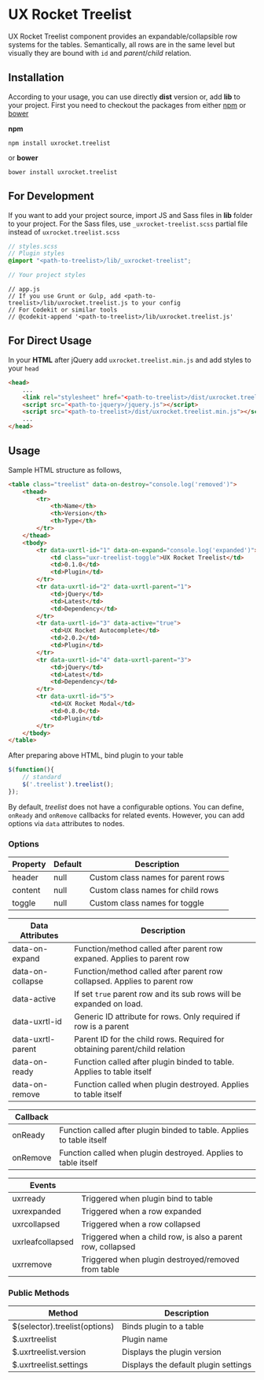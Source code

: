 # UX Rocket Treelist
UX Rocket Treelist component provides an expandable/collapsible row systems for the tables. Semantically, all rows are in the same level but visually they are bound with `id` and *parent*/*child* relation.

## Installation
According to your usage, you can use directly __dist__ version or, add __lib__ to your project. First you need to checkout the packages from either [npm](https://www.npmjs.com/) or [bower](https://bower.io)

__npm__
```Shell
npm install uxrocket.treelist
```

or __bower__
```Shell
bower install uxrocket.treelist
```

## For Development
If you want to add your project source, import JS and Sass files in __lib__ folder to your project. For the Sass files, use `_uxrocket-treelist.scss` partial file instead of `uxrocket.treelist.scss`

```SCSS
// styles.scss
// Plugin styles
@import "<path-to-treelist>/lib/_uxrocket-treelist";

// Your project styles
```

```JS
// app.js
// If you use Grunt or Gulp, add <path-to-treelist>/lib/uxrocket.treelist.js to your config
// For Codekit or similar tools
// @codekit-append '<path-to-treelist>/lib/uxrocket.treelist.js'
```

## For Direct Usage
In your __HTML__ after jQuery add `uxrocket.treelist.min.js` and add styles to your `head` 
```HTML
<head>
    ...
    <link rel="stylesheet" href="<path-to-treelist>/dist/uxrocket.treelist.min.css" />
    <script src="<path-to-jquery>/jquery.js"></script>
    <script src="<path-to-treelist>/dist/uxrocket.treelist.min.js"></script>
    ...
</head>
```

## Usage
Sample HTML structure as follows,

```HTML
<table class="treelist" data-on-destroy="console.log('removed')">
    <thead>
        <tr>
            <th>Name</th>
            <th>Version</th>
            <th>Type</th>
        </tr>
    </thead>
    <tbody>
        <tr data-uxrtl-id="1" data-on-expand="console.log('expanded')">
            <td class="uxr-treelist-toggle">UX Rocket Treelist</td>
            <td>0.1.0</td>
            <td>Plugin</td>
        </tr>
        <tr data-uxrtl-id="2" data-uxrtl-parent="1">
            <td>jQuery</td>
            <td>Latest</td>
            <td>Dependency</td>
        </tr>
        <tr data-uxrtl-id="3" data-active="true">
            <td>UX Rocket Autocomplete</td>
            <td>2.0.2</td>
            <td>Plugin</td>
        </tr>
        <tr data-uxrtl-id="4" data-uxrtl-parent="3">
            <td>jQuery</td>
            <td>Latest</td>
            <td>Dependency</td>
        </tr>
        <tr data-uxrtl-id="5">
            <td>UX Rocket Modal</td>
            <td>0.8.0</td>
            <td>Plugin</td>
        </tr>
    </tbody>
</table>
```

After preparing above HTML, bind plugin to your table
```JavaScript
$(function(){
    // standard
    $('.treelist').treelist();
});
```
By default, _treelist_ does not have a configurable options. You can define, `onReady` and `onRemove` callbacks for related events. However, you can add options via `data` attributes to nodes.

### Options
Property			 | Default		 | Description
-------------- | ----------- | ------------------------------------------------------------------------
header         | null        | Custom class names for parent rows
content        | null        | Custom class names for child rows
toggle         | null        | Custom class names for toggle

Data Attributes   | Description
----------------- | ------------------------------------------------------------------------
data-on-expand    | Function/method called after parent row expaned. Applies to parent row
data-on-collapse  | Function/method called after parent row collapsed. Applies to parent row
data-active       | If set `true` parent row and its sub rows will be expanded on load.
data-uxrtl-id     | Generic ID attribute for rows. Only required if row is a parent
data-uxrtl-parent | Parent ID for the child rows. Required for obtaining parent/child relation
data-on-ready     | Function called after plugin binded to table. Applies to table itself
data-on-remove    | Function called when plugin destroyed. Applies to table itself

Callback			 | &nbsp;
-------------- | ------------------------------------------------------------------------
onReady 			 | Function called after plugin binded to table. Applies to table itself
onRemove			 | Function called when plugin destroyed. Applies to table itself

Events   			   | &nbsp;
---------------- | -----
uxrready         | Triggered when plugin bind to table
uxrexpanded      | Triggered when a row expanded
uxrcollapsed     | Triggered when a row collapsed
uxrleafcollapsed | Triggered when a child row, is also a parent row, collapsed
uxrremove        | Triggered when plugin destroyed/removed from table

### Public Methods
Method						     | Description
----------------------------- | -------------------------------------------------------
$(selector).treelist(options) | Binds plugin to a table
$.uxrtreelist                 | Plugin name
$.uxrtreelist.version         | Displays the plugin version
$.uxrtreelist.settings        | Displays the default plugin settings
